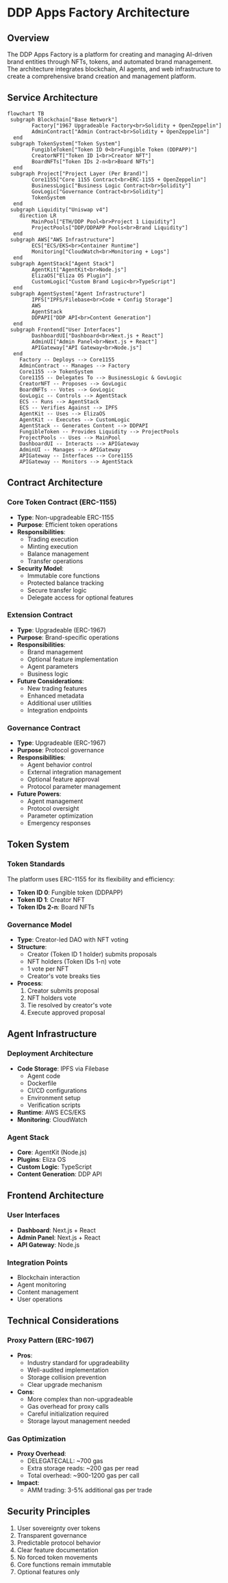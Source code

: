 # DDP Apps Factory Architecture

## Overview

The DDP Apps Factory is a platform for creating and managing AI-driven brand entities through NFTs, tokens, and automated brand management. The architecture integrates blockchain, AI agents, and web infrastructure to create a comprehensive brand creation and management platform.

## Service Architecture

```mermaid
flowchart TB
 subgraph Blockchain["Base Network"]
        Factory["1967 Upgradeable Factory<br>Solidity + OpenZeppelin"]
        AdminContract["Admin Contract<br>Solidity + OpenZeppelin"]
  end
 subgraph TokenSystem["Token System"]
        FungibleToken["Token ID 0<br>Fungible Token (DDPAPP)"]
        CreatorNFT["Token ID 1<br>Creator NFT"]
        BoardNFTs["Token IDs 2-n<br>Board NFTs"]
  end
 subgraph Project["Project Layer (Per Brand)"]
        Core1155["Core 1155 Contract<br>ERC-1155 + OpenZeppelin"]
        BusinessLogic["Business Logic Contract<br>Solidity"]
        GovLogic["Governance Contract<br>Solidity"]
        TokenSystem
  end
 subgraph Liquidity["Uniswap v4"]
    direction LR
        MainPool["ETH/DDP Pool<br>Project 1 Liquidity"]
        ProjectPools["DDP/DDPAPP Pools<br>Brand Liquidity"]
  end
 subgraph AWS["AWS Infrastructure"]
        ECS["ECS/EKS<br>Container Runtime"]
        Monitoring["CloudWatch<br>Monitoring + Logs"]
  end
 subgraph AgentStack["Agent Stack"]
        AgentKit["AgentKit<br>Node.js"]
        ElizaOS["Eliza OS Plugin"]
        CustomLogic["Custom Brand Logic<br>TypeScript"]
  end
 subgraph AgentSystem["Agent Infrastructure"]
        IPFS["IPFS/Filebase<br>Code + Config Storage"]
        AWS
        AgentStack
        DDPAPI["DDP API<br>Content Generation"]
  end
 subgraph Frontend["User Interfaces"]
        DashboardUI["Dashboard<br>Next.js + React"]
        AdminUI["Admin Panel<br>Next.js + React"]
        APIGateway["API Gateway<br>Node.js"]
  end
    Factory -- Deploys --> Core1155
    AdminContract -- Manages --> Factory
    Core1155 --> TokenSystem
    Core1155 -- Delegates To --> BusinessLogic & GovLogic
    CreatorNFT -- Proposes --> GovLogic
    BoardNFTs -- Votes --> GovLogic
    GovLogic -- Controls --> AgentStack
    ECS -- Runs --> AgentStack
    ECS -- Verifies Against --> IPFS
    AgentKit -- Uses --> ElizaOS
    AgentKit -- Executes --> CustomLogic
    AgentStack -- Generates Content --> DDPAPI
    FungibleToken -- Provides Liquidity --> ProjectPools
    ProjectPools -- Uses --> MainPool
    DashboardUI -- Interacts --> APIGateway
    AdminUI -- Manages --> APIGateway
    APIGateway -- Interfaces --> Core1155
    APIGateway -- Monitors --> AgentStack
```

## Contract Architecture

### Core Token Contract (ERC-1155)
- **Type**: Non-upgradeable ERC-1155
- **Purpose**: Efficient token operations
- **Responsibilities**:
  - Trading execution
  - Minting execution
  - Balance management
  - Transfer operations
- **Security Model**:
  - Immutable core functions
  - Protected balance tracking
  - Secure transfer logic
  - Delegate access for optional features

### Extension Contract
- **Type**: Upgradeable (ERC-1967)
- **Purpose**: Brand-specific operations
- **Responsibilities**:
  - Brand management
  - Optional feature implementation
  - Agent parameters
  - Business logic
- **Future Considerations**:
  - New trading features
  - Enhanced metadata
  - Additional user utilities
  - Integration endpoints

### Governance Contract
- **Type**: Upgradeable (ERC-1967)
- **Purpose**: Protocol governance
- **Responsibilities**:
  - Agent behavior control
  - External integration management
  - Optional feature approval
  - Protocol parameter management
- **Future Powers**:
  - Agent management
  - Protocol oversight
  - Parameter optimization
  - Emergency responses

## Token System

### Token Standards
The platform uses ERC-1155 for its flexibility and efficiency:
- **Token ID 0**: Fungible token (DDPAPP)
- **Token ID 1**: Creator NFT
- **Token IDs 2-n**: Board NFTs

### Governance Model
- **Type**: Creator-led DAO with NFT voting
- **Structure**:
  - Creator (Token ID 1 holder) submits proposals
  - NFT holders (Token IDs 1-n) vote
  - 1 vote per NFT
  - Creator's vote breaks ties
- **Process**:
  1. Creator submits proposal
  2. NFT holders vote
  3. Tie resolved by creator's vote
  4. Execute approved proposal

## Agent Infrastructure

### Deployment Architecture
- **Code Storage**: IPFS via Filebase
  - Agent code
  - Dockerfile
  - CI/CD configurations
  - Environment setup
  - Verification scripts
- **Runtime**: AWS ECS/EKS
- **Monitoring**: CloudWatch

### Agent Stack
- **Core**: AgentKit (Node.js)
- **Plugins**: Eliza OS
- **Custom Logic**: TypeScript
- **Content Generation**: DDP API

## Frontend Architecture

### User Interfaces
- **Dashboard**: Next.js + React
- **Admin Panel**: Next.js + React
- **API Gateway**: Node.js

### Integration Points
- Blockchain interaction
- Agent monitoring
- Content management
- User operations

## Technical Considerations

### Proxy Pattern (ERC-1967)
- **Pros**:
  - Industry standard for upgradeability
  - Well-audited implementation
  - Storage collision prevention
  - Clear upgrade mechanism
- **Cons**:
  - More complex than non-upgradeable
  - Gas overhead for proxy calls
  - Careful initialization required
  - Storage layout management needed

### Gas Optimization
- **Proxy Overhead**:
  - DELEGATECALL: ~700 gas
  - Extra storage reads: ~200 gas per read
  - Total overhead: ~900-1200 gas per call
- **Impact**:
  - AMM trading: 3-5% additional gas per trade

## Security Principles
1. User sovereignty over tokens
2. Transparent governance
3. Predictable protocol behavior
4. Clear feature documentation
5. No forced token movements
6. Core functions remain immutable
7. Optional features only
